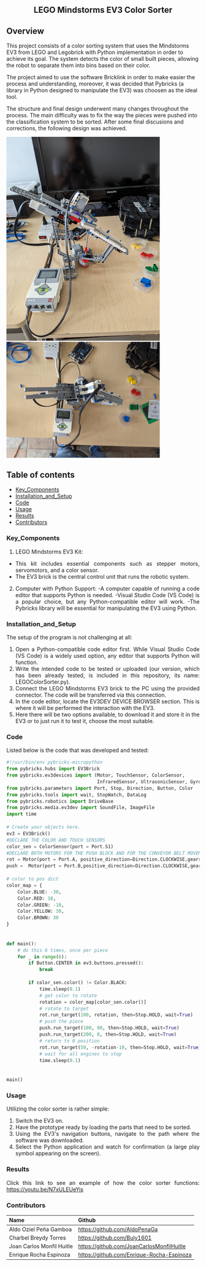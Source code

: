 <p align="center">
  <h2 align="center">LEGO Mindstorms EV3 Color Sorter</h2>
  <p align="justify">
    
## Overview
  
This project consists of a color sorting system that uses the Mindstorms EV3 from LEGO and Legobrick with Python implementation in order to achieve its goal. The system detects the color of small built pieces, allowing the robot to separate them into bins based on their color.

The project aimed to use the software Bricklink in order to make easier the process and understanding, moreover, it was decided that Pybricks (a library in Python designed to manipulate the EV3) was choosen as the ideal tool.

The structure and final design underwent many changes throughout the process. The main difficulty was to fix the way the pieces were pushed into the classification system to be sorted. After some final discusions and corrections, the following design was achieved.

<img src="https://github.com/AldoPenaGa/LEGOColorSorter/blob/main/DesignIMG1.jpg" width='400'>
<img src="https://github.com/AldoPenaGa/LEGOColorSorter/blob/main/DesignIMG2.jpg"width='400'>
  </p>
</p>
<be>

## Table of contents
- [Key_Components](#Key_Components)
- [Installation_and_Setup](#Installation_and_Setup)
- [Code](#Code)
- [Usage](#Usage)
- [Results](#Results)
- [Contributors](#Contributors)


<div align= "justify">

### Key_Components

1. LEGO Mindstorms EV3 Kit:
- This kit includes essential components such as stepper motors, servomotors, and a color sensor.
- The EV3 brick is the central control unit that runs the robotic system.

2. Computer with Python Support:
-A computer capable of running a code editor that supports Python is needed.
-Visual Studio Code (VS Code) is a popular choice, but any Python-compatible editor will work.
-The Pybricks library will be essential for manipulating the EV3 using Python.

### Installation_and_Setup

The setup of the program is not challenging at all:
1. Open a Python-compatible code editor first. While Visual Studio Code (VS Code) is a widely used option, any editor that supports Python will function.
2. Write the intended code to be tested or uploaded (our version, which has been already tested, is included in this repository, its name: LEGOColorSorter.py).
3. Connect the LEGO Mindstorms EV3 brick to the PC using the provided connector. The code will be transferred via this connection.
4.  In the code editor, locate the EV3DEV DEVICE BROWSER section. This is where it will be performed the interaction with the EV3.
5. Here there will be two options available, to download it and store it in the EV3 or to just run it to test it, choose the most suitable.

### Code
Listed below is the code that was developed and tested:
```python
#!/usr/bin/env pybricks-micropython
from pybricks.hubs import EV3Brick
from pybricks.ev3devices import (Motor, TouchSensor, ColorSensor,
                                 InfraredSensor, UltrasonicSensor, GyroSensor)
from pybricks.parameters import Port, Stop, Direction, Button, Color
from pybricks.tools import wait, StopWatch, DataLog
from pybricks.robotics import DriveBase
from pybricks.media.ev3dev import SoundFile, ImageFile
import time

# Create your objects here.
ev3 = EV3Brick()
#DECLARE THE COLOR AND TOUCH SENSORS
color_sen = ColorSensor(port = Port.S1)
#DECLARE BOTH MOTORS FOR THE PUSH BLOCK AND FOR THE CONVEYOR BELT MOVEMENT
rot = Motor(port = Port.A, positive_direction=Direction.CLOCKWISE,gears=None)
push =  Motor(port = Port.B,positive_direction=Direction.CLOCKWISE,gears=None)

# color to pos dict
color_map = {
    Color.BLUE: -30,
    Color.RED: 10,
    Color.GREEN: -10,
    Color.YELLOW: 30,
    Color.BROWN: 30
}   


def main():
    # do this 6 times, once per piece
    for _ in range(6):
        if Button.CENTER in ev3.buttons.pressed():
            break

        if color_sen.color() != Color.BLACK:
            time.sleep(0.1)
            # get color to rotate 
            rotation = color_map[color_sen.color()]
            # rotate to target
            rot.run_target(100, rotation, then=Stop.HOLD, wait=True)
            # push the piece 
            push.run_target(100, 90, then=Stop.HOLD, wait=True)
            push.run_target(200, 0, then=Stop.HOLD, wait=True)
            # return to 0 position
            rot.run_target(50, -rotation-10, then=Stop.HOLD, wait=True)
            # wait for all engines to stop
            time.sleep(0.1)


main()
```
### Usage

Utilizing the color sorter is rather simple:
1. Switch the EV3 on.
2. Have the prototype ready by loading the parts that need to be sorted.
3. Using the EV3's navigation buttons, navigate to the path where the software was downloaded.
4. Select the Python application and watch for confirmation (a large play symbol appearing on the screen).

### Results

Click this link to see an example of how the color sorter functions: https://youtu.be/N7xULEUeYis

### Contributors

| Name                          | Github                               |
|-------------------------------|--------------------------------------|
| Aldo Oziel Peña Gamboa        | https://github.com/AldoPenaGa        |
| Charbel Breydy Torres         | https://github.com/Buly1601          |
| Joan Carlos Monfil Huitle     |    https://github.com/JoanCarlosMonfilHuitle|
| Enrique Rocha Espinoza        | https://github.com/Enrique-Rocha-Espinoza|

